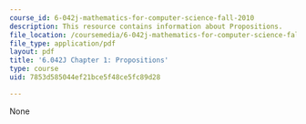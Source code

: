 ```yaml
---
course_id: 6-042j-mathematics-for-computer-science-fall-2010
description: This resource contains information about Propositions.
file_location: /coursemedia/6-042j-mathematics-for-computer-science-fall-2010/7853d585044ef21bce5f48ce5fc89d28_MIT6_042JF10_chap01.pdf
file_type: application/pdf
layout: pdf
title: '6.042J Chapter 1: Propositions'
type: course
uid: 7853d585044ef21bce5f48ce5fc89d28

---
```

None